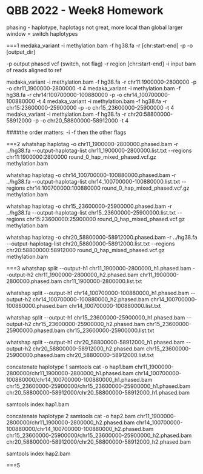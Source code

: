 # QBB 2022 - Week8 Homework

phasing - haplotype, haplotags
not great, more local than global
larger window = switch haplotypes

===1
medaka_variant -i methylation.bam -f hg38.fa -r [chr:start-end] -p -o [output_dir]

-p output phased vcf (switch, not flag)
-r region [chr:start-end]
-i input bam of reads aligned to ref

medaka_variant -i methylation.bam -f hg38.fa -r chr11:1900000-2800000 -p -o chr11_1900000-2800000 -t 4 
medaka_variant -i methylation.bam -f hg38.fa -r chr14:100700000-100880000 -p -o chr14_100700000-100880000 -t 4
medaka_variant -i methylation.bam -f hg38.fa -r chr15:23600000-25900000 -p -o chr15_23600000-25900000 -t 4
medaka_variant -i methylation.bam -f hg38.fa -r chr20:58800000-58912000 -p -o chr20_58800000-58912000 -t 4

####the order matters: -i -f then the other flags

===2
whatshap haplotag -o chr11_1900000-2800000.phased.bam -r ../hg38.fa --output-haplotag-list chr11_1900000-2800000.list.txt --regions chr11:1900000:2800000 round_0_hap_mixed_phased.vcf.gz methylation.bam

whatshap haplotag -o chr14_100700000-100880000.phased.bam -r ../hg38.fa --output-haplotag-list chr14_100700000-100880000.list.txt --regions chr14:100700000:100880000 round_0_hap_mixed_phased.vcf.gz methylation.bam

whatshap haplotag -o chr15_23600000-25900000.phased.bam -r ../hg38.fa --output-haplotag-list chr15_23600000-25900000.list.txt --regions chr15:23600000:25900000 round_0_hap_mixed_phased.vcf.gz methylation.bam

whatshap haplotag -o chr20_58800000-58912000.phased.bam -r ../hg38.fa --output-haplotag-list chr20_58800000-58912000.list.txt --regions chr20:58800000:58912000 round_0_hap_mixed_phased.vcf.gz methylation.bam

===3
whatshap split --output-h1 chr11_1900000-2800000_h1.phased.bam --output-h2 chr11_1900000-2800000_h2.phased.bam chr11_1900000-2800000.phased.bam chr11_1900000-2800000.list.txt

whatshap split --output-h1 chr14_100700000-100880000_h1.phased.bam --output-h2 chr14_100700000-100880000_h2.phased.bam chr14_100700000-100880000.phased.bam chr14_100700000-100880000.list.txt 

whatshap split --output-h1 chr15_23600000-25900000_h1.phased.bam --output-h2 chr15_23600000-25900000_h2.phased.bam chr15_23600000-25900000.phased.bam chr15_23600000-25900000.list.txt

whatshap split --output-h1 chr20_58800000-58912000_h1.phased.bam --output-h2 chr20_58800000-58912000_h2.phased.bam chr15_23600000-25900000.phased.bam chr20_58800000-58912000.list.txt

concatenate haplotype 1
samtools cat -o hap1.bam chr11_1900000-2800000/chr11_1900000-2800000_h1.phased.bam chr14_100700000-100880000/chr14_100700000-100880000_h1.phased.bam chr15_23600000-25900000/chr15_23600000-25900000_h1.phased.bam chr20_58800000-58912000/chr20_58800000-58912000_h1.phased.bam

samtools index hap1.bam

concatenate haplotype 2
samtools cat -o hap2.bam chr11_1900000-2800000/chr11_1900000-2800000_h2.phased.bam chr14_100700000-100880000/chr14_100700000-100880000_h2.phased.bam chr15_23600000-25900000/chr15_23600000-25900000_h2.phased.bam chr20_58800000-58912000/chr20_58800000-58912000_h2.phased.bam

samtools index hap2.bam

===5